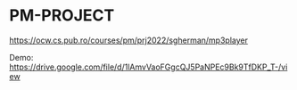 # PM-PROJECT

https://ocw.cs.pub.ro/courses/pm/prj2022/sgherman/mp3player

Demo: https://drive.google.com/file/d/1lAmvVaoFGgcQJ5PaNPEc9Bk9TfDKP_T-/view
